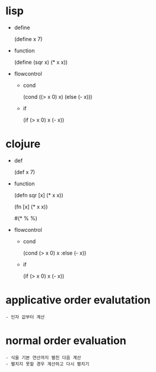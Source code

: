 # lisp

- define

	(define x 7)

- function

	(define (sqr x) (* x x))

- flowcontrol

	- cond

		(cond ((> x 0) x) (else (- x))) 

	- if

		(if (> x 0) x (- x))

# clojure

- def

	(def x 7)	

- function

	(defn sqr [x] (* x x))

	(fn [x] (* x x))

	#(* % %)

- flowcontrol

	- cond

		(cond (> x 0) x :else (- x))

	- if

		(if (> x 0) x (- x))


# applicative order evalutation

	- 인자 값부터 계산
	
# normal order evaluation

	- 식을 기본 연산까지 펼친 다음 계산
	- 펼치지 못할 경우 계산하고 다시 펼치기

